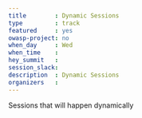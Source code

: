 ```yaml
---
title        : Dynamic Sessions
type         : track
featured     : yes
owasp-project: no
when_day     : Wed
when_time    :
hey_summit   :
session_slack:
description  : Dynamic Sessions
organizers   :
---
```

Sessions that will happen dynamically
